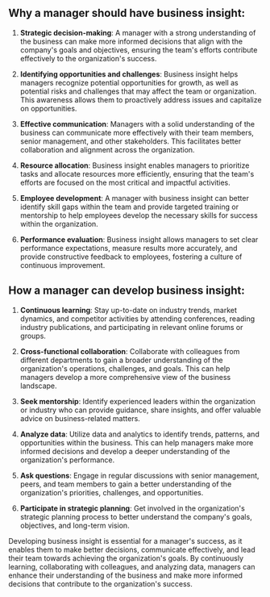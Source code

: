 ## Why a manager should have business insight:

1. **Strategic decision-making**: A manager with a strong understanding of the business can make more informed decisions that align with the company's goals and objectives, ensuring the team's efforts contribute effectively to the organization's success.

1. **Identifying opportunities and challenges**: Business insight helps managers recognize potential opportunities for growth, as well as potential risks and challenges that may affect the team or organization. This awareness allows them to proactively address issues and capitalize on opportunities.

1. **Effective communication**: Managers with a solid understanding of the business can communicate more effectively with their team members, senior management, and other stakeholders. This facilitates better collaboration and alignment across the organization.

1. **Resource allocation**: Business insight enables managers to prioritize tasks and allocate resources more efficiently, ensuring that the team's efforts are focused on the most critical and impactful activities.

1. **Employee development**: A manager with business insight can better identify skill gaps within the team and provide targeted training or mentorship to help employees develop the necessary skills for success within the organization.

1. **Performance evaluation**: Business insight allows managers to set clear performance expectations, measure results more accurately, and provide constructive feedback to employees, fostering a culture of continuous improvement.

## How a manager can develop business insight:

1. **Continuous learning**: Stay up-to-date on industry trends, market dynamics, and competitor activities by attending conferences, reading industry publications, and participating in relevant online forums or groups.

1. **Cross-functional collaboration**: Collaborate with colleagues from different departments to gain a broader understanding of the organization's operations, challenges, and goals. This can help managers develop a more comprehensive view of the business landscape.

1. **Seek mentorship**: Identify experienced leaders within the organization or industry who can provide guidance, share insights, and offer valuable advice on business-related matters.

1. **Analyze data**: Utilize data and analytics to identify trends, patterns, and opportunities within the business. This can help managers make more informed decisions and develop a deeper understanding of the organization's performance.

1. **Ask questions**: Engage in regular discussions with senior management, peers, and team members to gain a better understanding of the organization's priorities, challenges, and opportunities.

1. **Participate in strategic planning**: Get involved in the organization's strategic planning process to better understand the company's goals, objectives, and long-term vision.

Developing business insight is essential for a manager's success, as it enables them to make better decisions, communicate effectively, and lead their team towards achieving the organization's goals. By continuously learning, collaborating with colleagues, and analyzing data, managers can enhance their understanding of the business and make more informed decisions that contribute to the organization's success.
